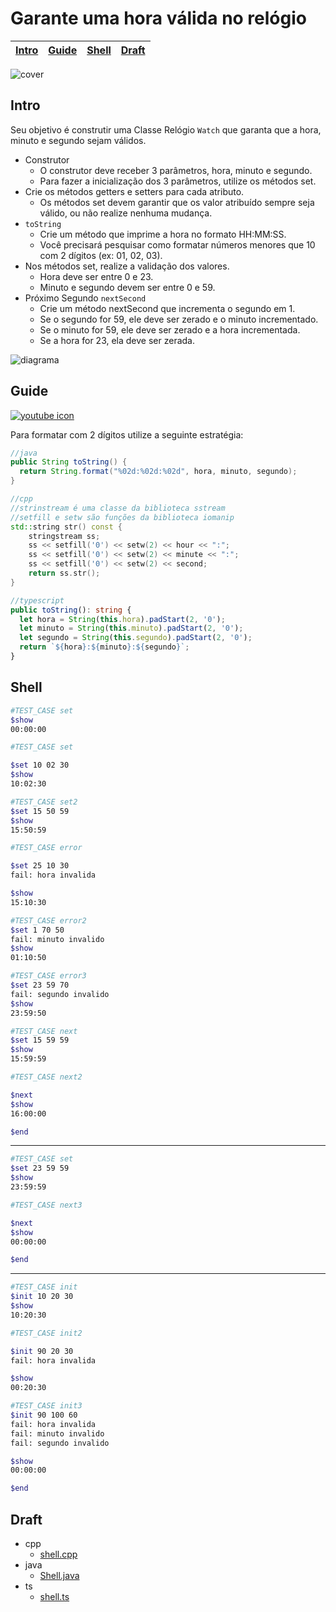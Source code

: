 # Garante uma hora válida no relógio

<!-- toch -->
[Intro](#intro) | [Guide](#guide) | [Shell](#shell) | [Draft](#draft)
-- | -- | -- | --
<!-- toch -->

![cover](https://raw.githubusercontent.com/qxcodepoo/arcade/master/base/relogio/cover.jpg)

## Intro
 
Seu objetivo é construtir uma Classe Relógio `Watch` que garanta que a hora, minuto e segundo sejam válidos.

- Construtor
  - O construtor deve receber 3 parâmetros, hora, minuto e segundo.
  - Para fazer a inicialização dos 3 parâmetros, utilize os métodos set.
- Crie os métodos getters e setters para cada atributo.
  - Os métodos set devem garantir que os valor atribuído sempre seja válido, ou não realize nenhuma mudança.
- `toString`
  - Crie um método que imprime a hora no formato HH:MM:SS.
  - Você precisará pesquisar como formatar números menores que 10 com 2 dígitos (ex: 01, 02, 03).
- Nos métodos set, realize a validação dos valores.
  - Hora deve ser entre 0 e 23.
  - Minuto e segundo devem ser entre 0 e 59.
- Próximo Segundo `nextSecond`
  - Crie um método nextSecond que incrementa o segundo em 1.
  - Se o segundo for 59, ele deve ser zerado e o minuto incrementado.
  - Se o minuto for 59, ele deve ser zerado e a hora incrementada.
  - Se a hora for 23, ela deve ser zerada.

![diagrama](https://raw.githubusercontent.com/qxcodepoo/arcade/master/base/relogio/diagrama.png)

## Guide

[![youtube icon](https://raw.githubusercontent.com/qxcodepoo/arcade/master/base/animal/../yousolver.png)](https://youtu.be/7vD5le9DeZE?si=uA_wG0fD8HBN_At5)

Para formatar com 2 dígitos utilize a seguinte estratégia:

```java
//java
public String toString() {
  return String.format("%02d:%02d:%02d", hora, minuto, segundo);
}
```

```cpp
//cpp
//strinstream é uma classe da biblioteca sstream
//setfill e setw são funções da biblioteca iomanip
std::string str() const {
    stringstream ss;
    ss << setfill('0') << setw(2) << hour << ":";
    ss << setfill('0') << setw(2) << minute << ":";
    ss << setfill('0') << setw(2) << second;
    return ss.str();
}
```

```ts
//typescript
public toString(): string {
  let hora = String(this.hora).padStart(2, '0');
  let minuto = String(this.minuto).padStart(2, '0');
  let segundo = String(this.segundo).padStart(2, '0');
  return `${hora}:${minuto}:${segundo}`;
}
```

## Shell

```bash
#TEST_CASE set
$show
00:00:00

#TEST_CASE set

$set 10 02 30
$show 
10:02:30

#TEST_CASE set2
$set 15 50 59
$show
15:50:59

#TEST_CASE error

$set 25 10 30
fail: hora invalida

$show
15:10:30

#TEST_CASE error2
$set 1 70 50
fail: minuto invalido
$show
01:10:50

#TEST_CASE error3
$set 23 59 70
fail: segundo invalido
$show
23:59:50

#TEST_CASE next
$set 15 59 59
$show
15:59:59

#TEST_CASE next2

$next
$show
16:00:00

$end
```

***

```bash
#TEST_CASE set
$set 23 59 59
$show
23:59:59

#TEST_CASE next3

$next
$show
00:00:00

$end
```

***

```bash
#TEST_CASE init
$init 10 20 30
$show
10:20:30

#TEST_CASE init2

$init 90 20 30
fail: hora invalida

$show
00:20:30

#TEST_CASE init3
$init 90 100 60
fail: hora invalida
fail: minuto invalido
fail: segundo invalido

$show
00:00:00

$end
```

## Draft

<!-- links .cache/draft -->
- cpp
  - [shell.cpp](https://github.com/qxcodepoo/arcade/blob/master/base/relogio/.cache/draft/cpp/shell.cpp)
- java
  - [Shell.java](https://github.com/qxcodepoo/arcade/blob/master/base/relogio/.cache/draft/java/Shell.java)
- ts
  - [shell.ts](https://github.com/qxcodepoo/arcade/blob/master/base/relogio/.cache/draft/ts/shell.ts)
<!-- links -->
